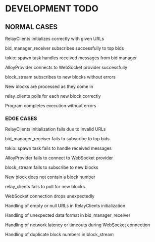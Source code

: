 # DEVELOPMENT TODO

## NORMAL CASES 
RelayClients initializes correctly with given URLs

bid_manager_receiver subscribes successfully to top bids

tokio::spawn task handles received messages from bid manager

AlloyProvider connects to WebSocket provider successfully

block_stream subscribes to new blocks without errors

New blocks are processed as they come in

relay_clients polls for each new block correctly

Program completes execution without errors

### EDGE CASES

RelayClients initialization fails due to invalid URLs

bid_manager_receiver fails to subscribe to top bids

tokio::spawn task fails to handle received messages

AlloyProvider fails to connect to WebSocket provider

block_stream fails to subscribe to new blocks

New block does not contain a block number

relay_clients fails to poll for new blocks

WebSocket connection drops unexpectedly

Handling of empty or null URLs in RelayClients initialization

Handling of unexpected data format in bid_manager_receiver

Handling of network latency or timeouts during WebSocket connection

Handling of duplicate block numbers in block_stream